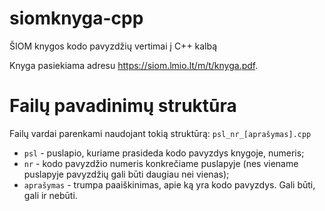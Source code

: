 # siomknyga-cpp
ŠIOM knygos kodo pavyzdžių vertimai į C++ kalbą

Knyga pasiekiama adresu https://siom.lmio.lt/m/t/knyga.pdf.

# Failų pavadinimų struktūra
Failų vardai parenkami naudojant tokią struktūrą: `psl_nr_[aprašymas].cpp`

* `psl` - puslapio, kuriame prasideda kodo pavyzdys knygoje, numeris;
* `nr` - kodo pavyzdžio numeris konkrečiame puslapyje (nes viename puslapyje pavyzdžių gali būti daugiau nei vienas);
* `aprašymas` - trumpa paaiškinimas, apie ką yra kodo pavyzdys. Gali būti, gali ir nebūti.